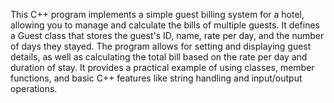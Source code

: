 This C++ program implements a simple guest billing system for a hotel, allowing you to manage and calculate the bills of multiple guests. It defines a Guest class that stores the guest's ID, name, rate per day, and the number of days they stayed. The program allows for setting and displaying guest details, as well as calculating the total bill based on the rate per day and duration of stay. It provides a practical example of using classes, member functions, and basic C++ features like string handling and input/output operations.






